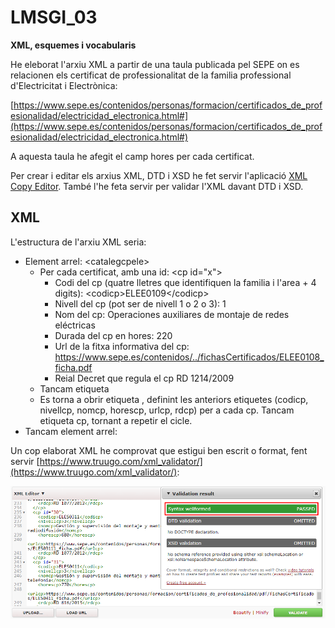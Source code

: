 # LMSGI_03

**XML, esquemes i vocabularis**

He eleborat l'arxiu XML a partir de una taula publicada pel SEPE on es relacionen els certificat de professionalitat de la familia professional d'Electricitat i Electrònica:

[https://www.sepe.es/contenidos/personas/formacion/certificados_de_profesionalidad/electricidad_electronica.html#](https://www.sepe.es/contenidos/personas/formacion/certificados_de_profesionalidad/electricidad_electronica.html#)

A aquesta taula he afegit el camp hores per cada certificat.

Per crear i editar els arxius XML, DTD i XSD he fet servir l'aplicació [XML Copy Editor](http://xml-copy-editor.sourceforge.net/). També l'he feta servir per validar l'XML davant DTD i XSD.

## XML

L'estructura de l'arxiu XML seria:

* Element arrel: \<catalegcpele\>
  * Per cada certificat, amb una id: \<cp id="x"\>
    * Codi del cp (quatre lletres que identifiquen la familia i l'area + 4 digits): \<codicp\>ELEE0109\</codicp\>
    * Nivell del cp (pot ser de nivell 1 o 2 o 3): <nivellcp>1</nivellcp>
    * Nom del cp: <nomcp>Operaciones auxiliares de montaje de redes eléctricas</nomcp>
    * Durada del cp en hores: <horescp>220</horescp>
    * Url de la fitxa informativa del cp: <urlcp>https://www.sepe.es/contenidos/../fichasCertificados/ELEE0108_ficha.pdf</urlcp>
    * Reial Decret que regula el cp <rdcp>RD 1214/2009</rdcp>
  * Tancam etiqueta </cp>
  * Es torna a obrir etiqueta <cp id="x+1">, definint les anteriors etiquetes (codicp, nivellcp, nomcp, horescp, urlcp, rdcp) per a cada cp. Tancam etiqueta cp, tornant a repetir el cicle.
* Tancam element arrel: </catalegcpele>

Un cop elaborat XML he comprovat que estigui ben escrit o format, fent servir [https://www.truugo.com/xml_validator/](https://www.truugo.com/xml_validator/):

![VALIDACIÓ XML](https://github.com/bielalzina/LMSGI_03/blob/master/imatges/xml_validation_well_formed.png?raw=true)





